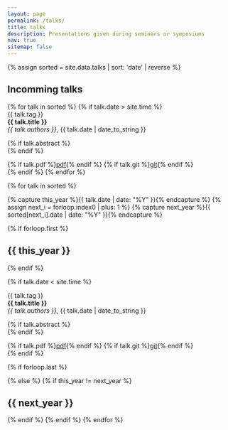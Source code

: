 ```yaml
---
layout: page
permalink: /talks/
title: talks
description: Presentations given during seminars or symposiums
nav: true
sitemap: false
---
```


{% assign sorted = site.data.talks | sort: 'date' | reverse %}

<h2>Incomming talks</h2>
<div class="container">
{% for talk in sorted %}
{% if talk.date > site.time %}
<div class="row">
<div class="col-sm-2 align-self-start">
<span class="badge badge-primary">{{ talk.tag }}</span>
</div>
<div class="col-sm-8">
<strong> {{ talk.title }} </strong> <br/> <em>{{ talk.authors }}</em>, <time datetime="{{ talk.date | date: "%Y-%m-%d" }}">{{ talk.date | date_to_string }}</time>  <br/>

{% if talk.abstract %}  <br/>{% endif %}

<div class="btn-group btn-group-sm" role="group" aria-label="Basic example">
  {% if talk.pdf %}<a type="button" href="{{ talk.pdf }}" class="btn bg-danger text-white">pdf</a>{% endif %}
  {% if talk.git %}<a type="button" href="{{ talk.git }}" class="btn bg-info text-white">git</a>{% endif %}
</div>
</div>
</div>
{% endif %}
{% endfor %}
</div>


{% for talk in sorted %}

{% capture this_year %}{{ talk.date | date: "%Y" }}{% endcapture %}
{% assign next_i = forloop.index0 | plus: 1 %}
{% capture next_year %}{{ sorted[next_i].date | date: "%Y" }}{% endcapture %}

{% if forloop.first %}
<h2>{{ this_year }}</h2>
<div class="container">
{% endif %}

{% if talk.date < site.time %}
<div class="row">
<div class="col-sm-2 align-self-start">
<span class="badge badge-primary">{{ talk.tag }}</span>
</div>
<div class="col-sm-8">
<strong> {{ talk.title }} </strong> <br/> <em>{{ talk.authors }}</em>, <time datetime="{{ talk.date | date: "%Y-%m-%d" }}">{{ talk.date | date_to_string }}</time>  <br/>

{% if talk.abstract %}  <br/>{% endif %}

<div class="btn-group btn-group-sm" role="group" aria-label="Basic example">
  {% if talk.pdf %}<a type="button" href="{{ talk.pdf }}" class="btn bg-danger text-white"><i class="fa-solid fa-file-pdf"></i>pdf</a>{% endif %}
  {% if talk.git %}<a type="button" href="{{ talk.git }}" class="btn bg-info text-white"><i class="fa-brands fa-github"></i>git</a>{% endif %}
</div>
</div>
</div>
{% endif %}

{% if forloop.last %}
</div>
{% else %}
{% if this_year != next_year %}
</div>
<h2>{{ next_year }}</h2>
<div class="container">
{% endif %}
{% endif %}
{% endfor %}
